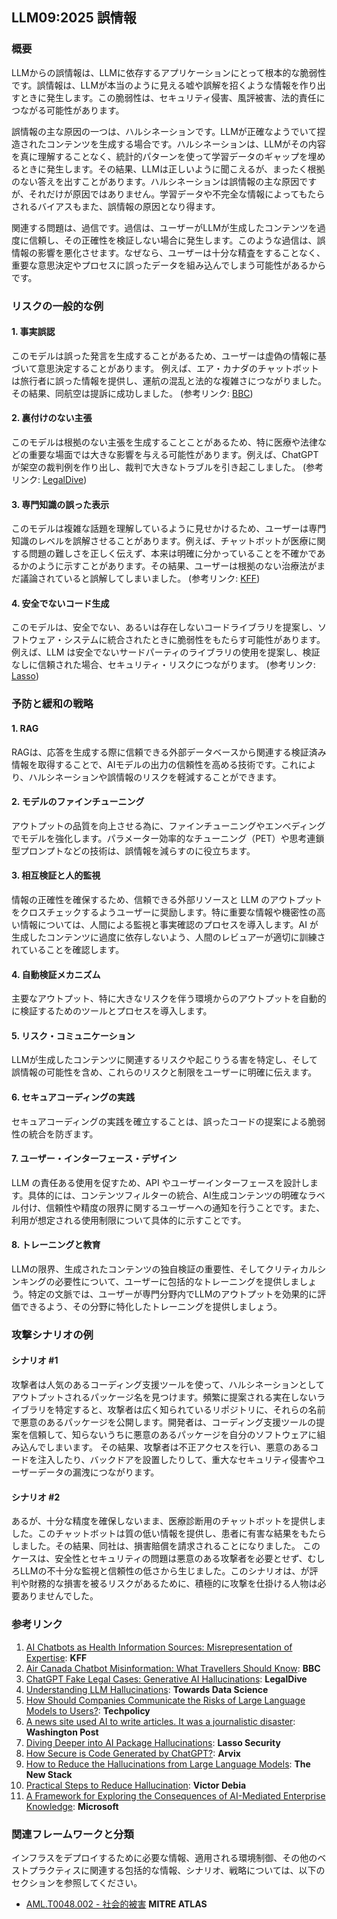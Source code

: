 ## LLM09:2025 誤情報

### 概要

LLMからの誤情報は、LLMに依存するアプリケーションにとって根本的な脆弱性です。誤情報は、LLMが本当のように見える嘘や誤解を招くような情報を作り出すときに発生します。この脆弱性は、セキュリティ侵害、風評被害、法的責任につながる可能性があります。

誤情報の主な原因の一つは、ハルシネーションです。LLMが正確なようでいて捏造されたコンテンツを生成する場合です。ハルシネーションは、LLMがその内容を真に理解することなく、統計的パターンを使って学習データのギャップを埋めるときに発生します。その結果、LLMは正しいように聞こえるが、まったく根拠のない答えを出すことがあります。ハルシネーションは誤情報の主な原因ですが、それだけが原因ではありません。学習データや不完全な情報によってもたらされるバイアスもまた、誤情報の原因となり得ます。

関連する問題は、過信です。過信は、ユーザーがLLMが生成したコンテンツを過度に信頼し、その正確性を検証しない場合に発生します。このような過信は、誤情報の影響を悪化させます。なぜなら、ユーザーは十分な精査をすることなく、重要な意思決定やプロセスに誤ったデータを組み込んでしまう可能性があるからです。

### リスクの一般的な例

#### 1. 事実誤認

このモデルは誤った発言を生成することがあるため、ユーザーは虚偽の情報に基づいて意思決定することがあります。 例えば、エア・カナダのチャットボットは旅行者に誤った情報を提供し、運航の混乱と法的な複雑さにつながりました。その結果、同航空は提訴に成功しました。
(参考リンク: [BBC](https://www.bbc.com/travel/article/20240222-air-canada-chatbot-misinformation-what-travellers-should-know))

#### 2. 裏付けのない主張

このモデルは根拠のない主張を生成することことがあるため、特に医療や法律などの重要な場面では大きな影響を与える可能性があります。例えば、ChatGPTが架空の裁判例を作り出し、裁判で大きなトラブルを引き起こしました。
(参考リンク: [LegalDive](https://www.legaldive.com/news/chatgpt-fake-legal-cases-generative-ai-hallucinations/651557/))

#### 3. 専門知識の誤った表示

このモデルは複雑な話題を理解しているように見せかけるため、ユーザーは専門知識のレベルを誤解させることがあります。例えば、チャットボットが医療に関する問題の難しさを正しく伝えず、本来は明確に分かっていることを不確かであるかのように示すことがあります。その結果、ユーザーは根拠のない治療法がまだ議論されていると誤解してしまいました。
(参考リンク: [KFF](https://www.kff.org/health-misinformation-monitor/volume-05/))

#### 4. 安全でないコード生成

このモデルは、安全でない、あるいは存在しないコードライブラリを提案し、ソフトウェア・システムに統合されたときに脆弱性をもたらす可能性があります。例えば、LLM は安全でないサードパーティのライブラリの使用を提案し、検証なしに信頼された場合、セキュリティ・リスクにつながります。
(参考リンク: [Lasso](https://www.lasso.security/blog/ai-package-hallucinations))

### 予防と緩和の戦略

#### 1. RAG

RAGは、応答を生成する際に信頼できる外部データベースから関連する検証済み情報を取得することで、AIモデルの出力の信頼性を高める技術です。これにより、ハルシネーションや誤情報のリスクを軽減することができます。

#### 2. モデルのファインチューニング

アウトプットの品質を向上させる為に、ファインチューニングやエンべディングでモデルを強化します。パラメーター効率的なチューニング（PET）や思考連鎖型プロンプトなどの技術は、誤情報を減らすのに役立ちます。

#### 3. 相互検証と人的監視

情報の正確性を確保するため、信頼できる外部リソースと LLM のアウトプットをクロスチェックするようユーザーに奨励します。特に重要な情報や機密性の高い情報については、人間による監視と事実確認のプロセスを導入します。AI が生成したコンテンツに過度に依存しないよう、人間のレビュアーが適切に訓練されていることを確認します。

#### 4. 自動検証メカニズム

主要なアウトプット、特に大きなリスクを伴う環境からのアウトプットを自動的に検証するためのツールとプロセスを導入します。

#### 5. リスク・コミュニケーション

LLMが生成したコンテンツに関連するリスクや起こりうる害を特定し、そして誤情報の可能性を含め、これらのリスクと制限をユーザーに明確に伝えます。

#### 6. セキュアコーディングの実践

セキュアコーディングの実践を確立することは、誤ったコードの提案による脆弱性の統合を防ぎます。

#### 7. ユーザー・インターフェース・デザイン

LLM の責任ある使用を促すため、API やユーザーインターフェースを設計します。具体的には、コンテンツフィルターの統合、AI生成コンテンツの明確なラベル付け、信頼性や精度の限界に関するユーザーへの通知を行うことです。また、利用が想定される使用制限について具体的に示すことです。

#### 8. トレーニングと教育

LLMの限界、生成されたコンテンツの独自検証の重要性、そしてクリティカルシンキングの必要性について、ユーザーに包括的なトレーニングを提供しましょう。特定の文脈では、ユーザーが専門分野内でLLMのアウトプットを効果的に評価できるよう、その分野に特化したトレーニングを提供しましょう。

### 攻撃シナリオの例

#### シナリオ #1

攻撃者は人気のあるコーディング支援ツールを使って、ハルシネーションとしてアウトプットされるパッケージ名を見つけます。頻繁に提案される実在しないライブラリを特定すると、攻撃者は広く知られているリポジトリに、それらの名前で悪意のあるパッケージを公開します。開発者は、コーディング支援ツールの提案を信頼して、知らないうちに悪意のあるパッケージを自分のソフトウェアに組み込んでしまいます。
その結果、攻撃者は不正アクセスを行い、悪意のあるコードを注入したり、バックドアを設置したりして、重大なセキュリティ侵害やユーザーデータの漏洩につながります。

#### シナリオ #2

あるが、十分な精度を確保しないまま、医療診断用のチャットボットを提供しました。このチャットボットは質の低い情報を提供し、患者に有害な結果をもたらしました。その結果、同社は、損害賠償を請求されることになりました。
このケースは、安全性とセキュリティの問題は悪意のある攻撃者を必要とせず、むしろLLMの不十分な監視と信頼性の低さから生じました。このシナリオは、が評判や財務的な損害を被るリスクがあるために、積極的に攻撃を仕掛ける人物は必要ありませんでした。

### 参考リンク

1. [AI Chatbots as Health Information Sources: Misrepresentation of Expertise](https://www.kff.org/health-misinformation-monitor/volume-05/): **KFF**
2. [Air Canada Chatbot Misinformation: What Travellers Should Know](https://www.bbc.com/travel/article/20240222-air-canada-chatbot-misinformation-what-travellers-should-know): **BBC**
3. [ChatGPT Fake Legal Cases: Generative AI Hallucinations](https://www.legaldive.com/news/chatgpt-fake-legal-cases-generative-ai-hallucinations/651557/): **LegalDive**
4. [Understanding LLM Hallucinations](https://towardsdatascience.com/llm-hallucinations-ec831dcd7786): **Towards Data Science**
5. [How Should Companies Communicate the Risks of Large Language Models to Users?](https://techpolicy.press/how-should-companies-communicate-the-risks-of-large-language-models-to-users/): **Techpolicy**
6. [A news site used AI to write articles. It was a journalistic disaster](https://www.washingtonpost.com/media/2023/01/17/cnet-ai-articles-journalism-corrections/): **Washington Post**
7. [Diving Deeper into AI Package Hallucinations](https://www.lasso.security/blog/ai-package-hallucinations): **Lasso Security**
8. [How Secure is Code Generated by ChatGPT?](https://arxiv.org/abs/2304.09655): **Arvix**
9. [How to Reduce the Hallucinations from Large Language Models](https://thenewstack.io/how-to-reduce-the-hallucinations-from-large-language-models/): **The New Stack**
10. [Practical Steps to Reduce Hallucination](https://newsletter.victordibia.com/p/practical-steps-to-reduce-hallucination): **Victor Debia**
11. [A Framework for Exploring the Consequences of AI-Mediated Enterprise Knowledge](https://www.microsoft.com/en-us/research/publication/a-framework-for-exploring-the-consequences-of-ai-mediated-enterprise-knowledge-access-and-identifying-risks-to-workers/): **Microsoft**

### 関連フレームワークと分類

インフラスをデプロイするために必要な情報、適用される環境制御、その他のベストプラクティスに関連する包括的な情報、シナリオ、戦略については、以下のセクションを参照してください。

- [AML.T0048.002 - 社会的被害](https://atlas.mitre.org/techniques/AML.T0048) **MITRE ATLAS**
